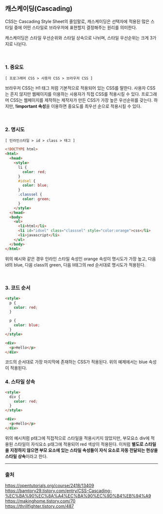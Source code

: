 ## 캐스케이딩(Cascading)

CSS는 Cascading Style Sheet의 줄임말로, 캐스케이딩은 선택자에 적용된 많은 스타일 중에 어떤 스타일로 브라우저에 표현할지 결정해주는 원리를 의미한다.

캐스케이딩은 스타일 우선순위와 스타일 상속으로 나뉘며, 스타일 우선순위는 크게 3가지로 나뉜다.

<br>

### 1. 중요도

```
[ 프로그래머 CSS > 사용자 CSS > 브라우저 CSS ]
```

브라우저 CSS는 H1 태그 처럼 기본적으로 적용되어 있는 CSS를 말한다. 사용자 CSS는 흔지 않지만 웹페이지를 이용하는 사용자가 직접 CSS를 적용시킬 수 있다. 프로그래머 CSS는 웹페이지를 제작하는 제작자가 만든 CSS가 가장 높은 우선순위를 갖는다. 하지만, **!important 속성**을 이용하면 중요도를 최우선 순으로 적용시킬 수 있다.

<br>

### 2. 명시도

```
[ 인라인스타일 > id > class > 태그 ]
```

```html
<!DOCTYPE html>
<html>
  <head>
    <style>
      li {
        color: red;
      }
      #idsel {
        color: blue;
      }
      .classsel {
        color: green;
      }
    </style>
  </head>
  <body>
    <ul>
      <li>html</li>
      <li id="idsel" class="classsel" style="color:orange">css</li>
      <li>javascript</li>
    </ul>
  </body>
</html>
```

위의 예시와 같은 경우 인라인 스타일 속성인 orange 속성이 명시도가 가장 높고, 다음 id의 blue, 다음 class의 green, 다음 li태그의 red 순서대로 명시도가 적용된다.

<br>

### 3. 코드 순서

```html
<style>
  p {
    color: red;
  }

  p {
    color: blue;
  }
</style>

<div>
  <p>Hello</p>
</div>
```

코드의 순서대로 가장 마지막에 존재하는 CSS가 적용된다. 위의 예제에서는 blue 속성이 적용된다.

### 4. 스타일 상속

```html
<style>
  div {
    color: red;
  }
</style>

<div>
  <p>Hello</p>
</div>
```

위의 예시처럼 p태그에 직접적으로 스타일을 적용시키지 않았지만, 부모요소 div에 적용된 스타일이 자식요소 p태그에 적용되어 red 색상이 적용된다. 이처럼 **별도로 스타일을 지정하지 않으면 부모 요소에 있는 스타일 속성들이 자식 요소로 자동 전달되는 현상을 스타일 상속**이라고 한다.

<hr>

### 출처

https://opentutorials.org/course/2418/13409  
https://bamtory29.tistory.com/entry/CSS-Cascading-%EC%BA%90%EC%8A%A4%EC%BA%90%EC%9D%B4%EB%94%A9  
https://makinghome.tistory.com/70  
https://thrillfighter.tistory.com/487
